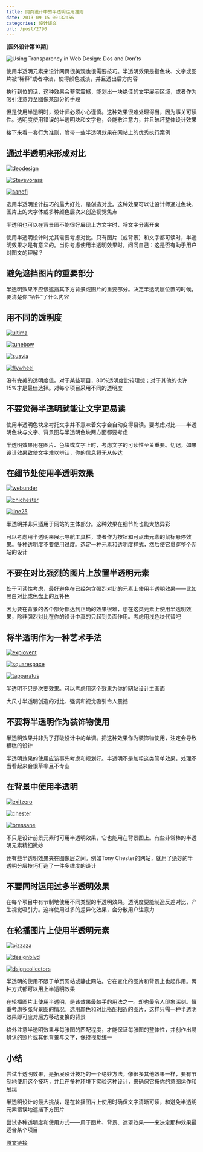 ```yaml
---
title: 网页设计中的半透明运用准则
date: 2013-09-15 00:32:56
categories: 设计译文
url: /post/2790
---
```


**[国外设计第10期]**

![Using Transparency in Web Design: Dos and Don’ts](http://codropspz.tympanus.netdna-cdn.com/codrops/wp-content/uploads/2012/11/UsingTransparencyinWebDesignDosandDonts.jpg "Using Transparency in Web Design: Dos and Don’ts")

使用半透明元素来设计网页很美观也很需要技巧。半透明效果是指色块、文字或图片被“稀释”或者冲淡，使得颜色减淡，并且透出后方内容

执行到位的话，这种效果会非常震撼，能划出一块绝佳的文字展示区域，或者作为吸引注意力至图像某部分的手段

但是使用半透明时，设计师必须小心谨慎。这种效果很难处理得当，因为事关可读性。透明度使用错误的半透明块和文字也，会能散注意力，并且破坏整体设计效果

接下来看一套行为准则，附带一些半透明效果在网站上的优秀执行案例

## 通过半透明来形成对比

[![](http://codropspz.tympanus.netdna-cdn.com/codrops/wp-content/uploads/2012/11/deodesign.jpg "deodesign")](http://www.decodesigninterior.com/)

[![](http://codropspz.tympanus.netdna-cdn.com/codrops/wp-content/uploads/2012/11/stevevorass.jpg "Stevevorass")](http://stevevorass.com/)

[![](http://codropspz.tympanus.netdna-cdn.com/codrops/wp-content/uploads/2012/11/sanofi.jpg "sanofi")](http://www.teamtype1.org/)

选用半透明设计技巧的最大好处，是创造对比。这种效果可以让设计师通过色块、图片上的大字体或多种颜色层次来创造视觉焦点

半透明也可以在背景图不能很好展现上方文字时，将文字分离开来

使用半透明设计时尤其需要考虑对比。只有图片（或背景）和文字都可读时，半透明效果才是有意义的。当你考虑使用半透明效果时，问问自己：这是否有助于用户对图文的理解？

## 避免遮挡图片的重要部分

半透明效果不应该遮挡其下方背景或图片的重要部分。决定半透明层位置的时候，要清楚你“牺牲”了什么内容

## 用不同的透明度

[![](http://codropspz.tympanus.netdna-cdn.com/codrops/wp-content/uploads/2012/11/ultima.jpg "ultima")](http://www.ultimavez.com/)

[![](http://codropspz.tympanus.netdna-cdn.com/codrops/wp-content/uploads/2012/11/tunebow.jpg "tunebow")](http://tunebow.com/)

[![](http://codropspz.tympanus.netdna-cdn.com/codrops/wp-content/uploads/2012/11/suavia.jpg "suavia")](http://www.suavia.it/)

[![](http://codropspz.tympanus.netdna-cdn.com/codrops/wp-content/uploads/2012/11/flywheel.jpg "flywheel")](http://getflywheel.com/)

没有完美的透明度值。对于某些项目，80%透明度比较理想；对于其他的也许15%才是最佳选择。对每个项目采用不同的透明度

## 不要觉得半透明就能让文字更易读

使用半透明色块来衬托文字并不意味着文字会自动变得易读。要考虑对比——半透明色块与文字、背景图与半透明色块两方面都要考虑

半透明效果用在图片、色块或文字上时，考虑文字的可读性至关重要。切记，如果设计效果致使文字难以辨认，你的信息将无从传达

## 在细节处使用半透明效果

[![](http://codropspz.tympanus.netdna-cdn.com/codrops/wp-content/uploads/2012/11/webunder.jpg "webunder")](http://webunder.com.au/)

[![](http://codropspz.tympanus.netdna-cdn.com/codrops/wp-content/uploads/2012/11/chichester.jpg "chichester")](http://www.chichesterpahire.com/)

[![](http://codropspz.tympanus.netdna-cdn.com/codrops/wp-content/uploads/2012/11/line25.jpg "line25")](http://line25.com/)

半透明并非只适用于网站的主体部分。这种效果在细节处也能大放异彩

可以考虑用半透明来展示导航工具栏，或者作为按钮和可点击元素的鼠标悬停效果。多种透明度不要使用过度。选定一种元素和透明度样式，然后使它贯穿整个网站的设计

## 不要在对比强烈的图片上放置半透明元素

处于可读性考虑，最好避免在已经包含强烈对比的元素上使用半透明效果——比如黑白对比或色盘上的互补色

因为要在背景的各个部分都达到正确的效果很难，想在这类元素上使用半透明效果，除非强烈对比在你的设计中真的只起到负面作用。考虑用浅色块代替吧

## 将半透明作为一种艺术手法

[![](http://codropspz.tympanus.netdna-cdn.com/codrops/wp-content/uploads/2012/11/explovent.jpg "explovent")](http://www.explovent.com/)

[![](http://codropspz.tympanus.netdna-cdn.com/codrops/wp-content/uploads/2012/11/squarespace.jpg "squarespace")](http://blog.squarespace.com/)

[![](http://codropspz.tympanus.netdna-cdn.com/codrops/wp-content/uploads/2012/11/tapparatus.jpg "tapparatus")](http://www.tapparatus.com/isaidwhat/)

半透明不只是次要效果。可以考虑用这个效果为你的网站设计主画面

大尺寸半透明创造的对比、强调和视觉吸引令人震撼

## 不要将半透明作为装饰物使用

半透明效果并非为了打破设计中的单调。把这种效果作为装饰物使用，注定会导致糟糕的设计

半透明效果的使用应该事先考虑和规划好。半透明不是加粗这类简单效果，处理不当看起来会很草率且不专业

## 在背景中使用半透明

[![](http://codropspz.tympanus.netdna-cdn.com/codrops/wp-content/uploads/2012/11/exitzero.jpg "exitzero")](http://www.exitzeroproject.org/)

[![](http://codropspz.tympanus.netdna-cdn.com/codrops/wp-content/uploads/2012/11/chester.jpg "chester")](http://tonychester.com/)

[![](http://codropspz.tympanus.netdna-cdn.com/codrops/wp-content/uploads/2012/11/bressane.jpg "bressane")](http://www.bressane.com/blog/ensaio-sensual-com-rayanne-morais/)

不只是设计前景元素时可用半透明效果，它也能用在背景图上。有些非常棒的半透明元素精细微妙

还有些半透明效果夹在图像层之间。例如Tony Chester的网站，就用了绝妙的半透明分层技巧打造了一件多维度的设计

## 不要同时运用过多半透明效果

在每个项目中有节制地使用不同类型的半透明效果。透明度要能制造反差对比，产生视觉吸引力。这样使用过多的差异化效果，会分散用户注意力

## 在轮播图片上使用半透明元素

[![](http://codropspz.tympanus.netdna-cdn.com/codrops/wp-content/uploads/2012/11/pizzaza.jpg "pizzaza")](http://www.pizzaza.ca/restaurant/bar_a_vin.php)

[![](http://codropspz.tympanus.netdna-cdn.com/codrops/wp-content/uploads/2012/11/designblvd.jpg "designblvd")](http://www.designblvd.nl/)

[![](http://codropspz.tympanus.netdna-cdn.com/codrops/wp-content/uploads/2012/11/dsigncollectors.jpg "dsigncollectors")](http://www.designcollectors.com/)

半透明的使用不限于单页网站或静止网站。它在变化的图片和背景上也起作用。两种方式都可以用上半透明效果

在轮播图片上使用半透明，是该效果最棘手的用法之一。却也最令人印象深刻。慎重考虑多张背景图的情况。选用颜色和对比搭配相近的图片，这样只需一种半透明效果即可应对后方移动变换的背景

格外注意半透明效果与每张图的匹配程度，才能保证每张图的整体性，并创作出易辨认的照片或其他背景与文字，保持视觉统一

## 小结

尝试半透明效果，是拓展设计技巧的一个绝妙方法。像很多其他效果一样，要有节制地使用这个技巧，并且在多种环境下实验这种设计，来确保它按你的意图运作和展现

半透明设计的最大挑战，是在轮播图片上使用时确保文字清晰可读，和避免半透明元素错误地遮挡下方图片

尝试多种透明度和使用方式——用于图片、背景、遮罩效果——来决定那种效果最适合某个项目

[原文链接](http://tympanus.net/codrops/2012/11/26/using-transparency-in-web-design-dos-and-donts/)